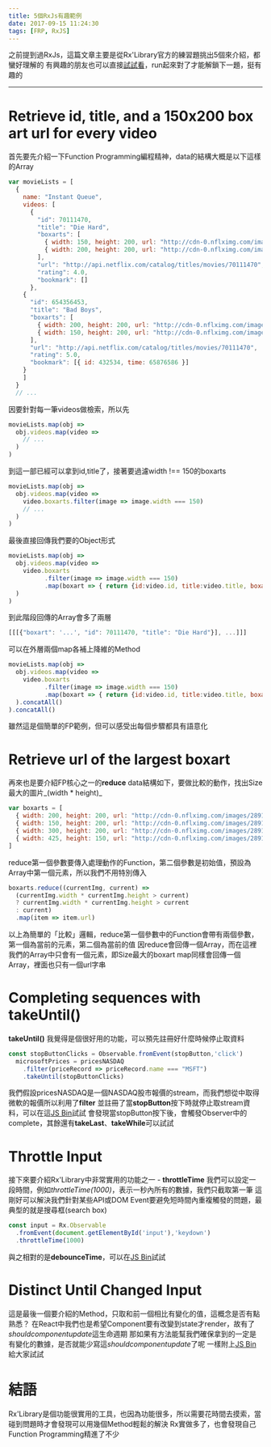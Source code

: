 ```yaml
---
title: 5個RxJs有趣範例
date: 2017-09-15 11:24:30
tags: [FRP, RxJS]
---
```

之前提到過RxJs，這篇文章主要是從Rx'Library官方的練習題挑出5個來介紹，都蠻好理解的
有興趣的朋友也可以直接[試試看](http://reactivex.io/learnrx/)，run起來對了才能解鎖下一題，挺有趣的

***

# Retrieve id, title, and a 150x200 box art url for every video

首先要先介紹一下Function Programming編程精神，data的結構大概是以下這樣的Array

``` javascript
var movieLists = [
  {
    name: "Instant Queue",
    videos: [
      {
        "id": 70111470,
        "title": "Die Hard",
        "boxarts": [
          { width: 150, height: 200, url: "http://cdn-0.nflximg.com/images/2891/DieHard150.jpg" },
          { width: 200, height: 200, url: "http://cdn-0.nflximg.com/images/2891/DieHard200.jpg" }
        ],
        "url": "http://api.netflix.com/catalog/titles/movies/70111470",
        "rating": 4.0,
        "bookmark": []
      },
    {
      "id": 654356453,
      "title": "Bad Boys",
      "boxarts": [
        { width: 200, height: 200, url: "http://cdn-0.nflximg.com/images/2891/BadBoys200.jpg" },
        { width: 150, height: 200, url: "http://cdn-0.nflximg.com/images/2891/BadBoys150.jpg" }
      ],
      "url": "http://api.netflix.com/catalog/titles/movies/70111470",
      "rating": 5.0,
      "bookmark": [{ id: 432534, time: 65876586 }]
    }
    ]
  }
  // ...
```

因要針對每一筆videos做檢索，所以先

``` javascript
movieLists.map(obj =>
  obj.videos.map(video =>
    // ...
  )
)
```

到這一部已經可以拿到id,title了，接著要過濾width !== 150的boxarts

``` javascript
movieLists.map(obj =>
  obj.videos.map(video =>
    video.boxarts.filter(image => image.width === 150)
    // ...
  )
)
```

最後直接回傳我們要的Object形式

``` javascript
movieLists.map(obj =>
  obj.videos.map(video =>
    video.boxarts
          .filter(image => image.width === 150)
          .map(boxart => { return {id:video.id, title:video.title, boxart:boxart.url}})
  )
)
```

到此階段回傳的Array會多了兩層

``` javascript
[[[{"boxart": '...', "id": 70111470, "title": "Die Hard"}], ...]]]
```

可以在外層兩個map各補上降維的Method

``` javascript
movieLists.map(obj =>
  obj.videos.map(video =>
    video.boxarts
          .filter(image => image.width === 150)
          .map(boxart => { return {id:video.id, title:video.title, boxart:boxart.url}})
  ).concatAll()
).concatAll()
```

雖然這是個簡單的FP範例，但可以感受出每個步驟都具有語意化

# Retrieve url of the largest boxart

再來也是要介紹FP核心之一的**reduce**
data結構如下，要做比較的動作，找出Size最大的圖片_(width * height)_

``` javascript
var boxarts = [
  { width: 200, height: 200, url: "http://cdn-0.nflximg.com/images/2891/Fracture200.jpg" },
  { width: 150, height: 200, url: "http://cdn-0.nflximg.com/images/2891/Fracture150.jpg" },
  { width: 300, height: 200, url: "http://cdn-0.nflximg.com/images/2891/Fracture300.jpg" },
  { width: 425, height: 150, url: "http://cdn-0.nflximg.com/images/2891/Fracture425.jpg" }
]
```

reduce第一個參數要傳入處理動作的Function，第二個參數是初始值，預設為Array中第一個元素，所以我們不用特別傳入

``` javascript
boxarts.reduce((currentImg, current) =>
  (currentImg.width * currentImg.height > current)
  ? currentImg.width * currentImg.height > current
  : current)
  .map(item => item.url)
```

以上為簡單的「比較」邏輯，reduce第一個參數中的Function會帶有兩個參數，第一個為當前的元素，第二個為當前的值
因reduce會回傳一個Array，而在這裡我們的Array中只會有一個元素，即Size最大的boxart
map同樣會回傳一個Array，裡面也只有一個url字串

# Completing sequences with takeUntil()

**takeUntil()** 我覺得是個很好用的功能，可以預先註冊好什麼時候停止取資料

``` javascript
const stopButtonClicks = Observable.fromEvent(stopButton,'click')
  microsoftPrices = pricesNASDAQ
    .filter(priceRecord => priceRecord.name === "MSFT")
    .takeUntil(stopButtonClicks)
```

我們假設pricesNASDAQ是一個NASDAQ股市報價的stream，而我們想從中取得微軟的報價所以利用了**filter**
並註冊了當**stopButton**按下時就停止取stream資料，可以在這[JS Bin](https://jsbin.com/zuvavetuno/1/edit?js,console,output)試試
會發現當stopButton按下後，會觸發Observer中的complete，其餘還有**takeLast**、**takeWhile**可以試試

# Throttle Input

接下來要介紹Rx'Library中非常實用的功能之一 - **throttleTime**
我們可以設定一段時間，例如*throttleTime(1000)*，表示一秒內所有的數據，我們只截取第一筆
這剛好可以解決我們針對某些API或DOM Event要避免短時間內重複觸發的問題，最典型的就是搜尋框(search box)

```javascript
const input = Rx.Observable
  .fromEvent(document.getElementById('input'),'keydown')
  .throttleTime(1000)
```

與之相對的是**debounceTime**，可以在[JS Bin](https://jsbin.com/zuvavetuno/1/edit?js,console,output)試試

# Distinct Until Changed Input

這是最後一個要介紹的Method，只取和前一個相比有變化的值，這概念是否有點熟悉？
在React中我們也是希望Component要有改變到state才render，故有了*shouldcomponentupdate*這生命週期
那如果有方法能幫我們確保拿到的一定是有變化的數據，是否就能少寫這*shouldcomponentupdate*了呢
一樣附上[JS Bin](https://jsbin.com/zuvavetuno/1/edit?js,console,output)給大家試試

# 結語

Rx'Library是個功能很實用的工具，也因為功能很多，所以需要花時間去摸索，當碰到問題時才會發現可以用幾個Method輕鬆的解決
Rx實做多了，也會發現自己Function Programming精進了不少